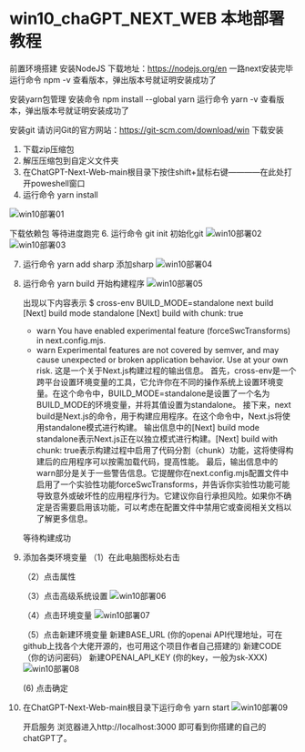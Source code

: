 # win10_chaGPT_NEXT_WEB 本地部署教程

前置环境搭建
安装NodeJS
下载地址：https://nodejs.org/en
一路next安装完毕
运行命令 npm -v
查看版本，弹出版本号就证明安装成功了

安装yarn包管理
安装命令 npm install --global yarn
运行命令 yarn -v
查看版本，弹出版本号就证明安装成功了

安装git
请访问Git的官方网站：https://git-scm.com/download/win
下载安装

1. 下载zip压缩包
2. 解压压缩包到自定义文件夹
3. 在ChatGPT-Next-Web-main根目录下按住shift+鼠标右键————在此处打开poweshell窗口
4. 运行命令 yarn install 

 ![win10部署01](https://github.com/mxiaonian/win10_chaGPT_NEXT_WEB/assets/41322284/ae64d378-312a-46d0-bb5a-e724b7607775)


   下载依赖包
   等待进度跑完
6. 运行命令 git init 
   初始化git
   ![win10部署02](https://github.com/mxiaonian/win10_chaGPT_NEXT_WEB/assets/41322284/121e11a5-750e-4cb5-b08f-e2ec9bbc6fdc)
   ![win10部署03](https://github.com/mxiaonian/win10_chaGPT_NEXT_WEB/assets/41322284/fc7f708b-24ac-4766-abd9-b5edbc50669b)

7. 运行命令 yarn add sharp
   添加sharp
   ![win10部署04](https://github.com/mxiaonian/win10_chaGPT_NEXT_WEB/assets/41322284/861ba420-2a61-482b-9478-522394322732)

9. 运行命令 yarn build
    开始构建程序
   ![win10部署05](https://github.com/mxiaonian/win10_chaGPT_NEXT_WEB/assets/41322284/95b041e3-5f04-484a-abd8-aa509115435b)

    出现以下内容表示
    $ cross-env BUILD_MODE=standalone next build
    [Next] build mode standalone
    [Next] build with chunk:  true
    - warn You have enabled experimental feature (forceSwcTransforms) in next.config.mjs.
    - warn Experimental features are not covered by semver, and may cause unexpected or broken application behavior. Use at your own risk.
    这是一个关于Next.js构建过程的输出信息。
    首先，cross-env是一个跨平台设置环境变量的工具，它允许你在不同的操作系统上设置环境变量。在这个命令中，BUILD_MODE=standalone是设置了一个名为BUILD_MODE的环境变量，并将其值设置为standalone。
    接下来，next build是Next.js的命令，用于构建应用程序。在这个命令中，Next.js将使用standalone模式进行构建。
    输出信息中的[Next] build mode standalone表示Next.js正在以独立模式进行构建。[Next] build with chunk: true表示构建过程中启用了代码分割（chunk）功能，这将使得构建后的应用程序可以按需加载代码，提高性能。
    最后，输出信息中的warn部分是关于一些警告信息。它提醒你在next.config.mjs配置文件中启用了一个实验性功能forceSwcTransforms，并告诉你实验性功能可能导致意外或破坏性的应用程序行为。它建议你自行承担风险。如果你不确定是否需要启用该功能，可以考虑在配置文件中禁用它或查阅相关文档以了解更多信息。

    等待构建成功

11. 添加各类环境变量
    （1）在此电脑图标处右击
    
    （2）点击属性
    
    （3）点击高级系统设置
    ![win10部署06](https://github.com/mxiaonian/win10_chaGPT_NEXT_WEB/assets/41322284/e035a0bd-a8ca-4d77-a2ad-1f18ad9a2656)

    （4）点击环境变量
    ![win10部署07](https://github.com/mxiaonian/win10_chaGPT_NEXT_WEB/assets/41322284/3cf5e7b3-b833-4381-82c1-2d798548c896)

    （5）点击新建环境变量
         新建BASE_URL (你的openai API代理地址，可在github上找各个大佬开源的，也可用这个项目作者自己搭建的)
         新建CODE （你的访问密码）
         新建OPENAI_API_KEY (你的key，一般为sk-XXX)
    ![win10部署08](https://github.com/mxiaonian/win10_chaGPT_NEXT_WEB/assets/41322284/06da7a7a-1a7e-410e-a7a2-187501d86c7c)

     (6) 点击确定

8. 在ChatGPT-Next-Web-main根目录下运行命令 yarn start
    ![win10部署09](https://github.com/mxiaonian/win10_chaGPT_NEXT_WEB/assets/41322284/09e833b9-6262-426e-acbd-207360df0b88)

   开启服务
   浏览器进入http://localhost:3000 即可看到你搭建的自己的chatGPT了。
